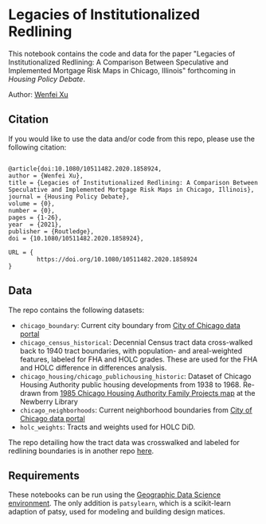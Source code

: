 # Legacies of Institutionalized Redlining
This notebook contains the code and data for the paper "Legacies of Institutionalized Redlining: A Comparison Between Speculative and Implemented Mortgage Risk Maps in Chicago, Illinois" forthcoming in *Housing Policy Debate*. 

Author: [Wenfei Xu](wenfeixu.com)

## Citation
If you would like to use the data and/or code from this repo, please use the following citation: 
```

@article{doi:10.1080/10511482.2020.1858924,
author = {Wenfei Xu},
title = {Legacies of Institutionalized Redlining: A Comparison Between Speculative and Implemented Mortgage Risk Maps in Chicago, Illinois},
journal = {Housing Policy Debate},
volume = {0},
number = {0},
pages = {1-26},
year  = {2021},
publisher = {Routledge},
doi = {10.1080/10511482.2020.1858924},

URL = { 
        https://doi.org/10.1080/10511482.2020.1858924    
}
```

## Data
The repo contains the following datasets: 
- `chicago_boundary`: Current city boundary from [City of Chicago data portal](https://data.cityofchicago.org/Facilities-Geographic-Boundaries/Boundaries-City-Outdated-Format/q38j-zgre/data)
- `chicago_census_historical`: Decennial Census tract data cross-walked back to 1940 tract boundaries, with population- and areal-weighted features, labeled for FHA and HOLC grades. These are used for the FHA and HOLC difference in differences analysis. 
- `chicago_housing/chicago_publichousing_historic`: Dataset of Chicago Housing Authority public housing developments from 1938 to 1968. Re-drawn from [1985 Chicago Housing Authority Family Projects map](http://www.encyclopedia.chicagohistory.org/pages/3712.html) at the Newberry Library
- `chicago_neighborhoods`: Current neighborhood boundaries from [City of Chicago data portal](https://data.cityofchicago.org/widgets/bbvz-uum9)
- `holc_weights`: Tracts and weights used for HOLC DiD.

The repo detailing how the tract data was crosswalked and labeled for redlining boundaries is in another repo [here](https://github.com/iamwfx/redlining).

## Requirements
These notebooks can be run using the [Geographic Data Science environment](https://github.com/darribas/gds_env). The only addition is `patsylearn`, which is a scikit-learn adaption of patsy, used for modeling and building design matices. 
